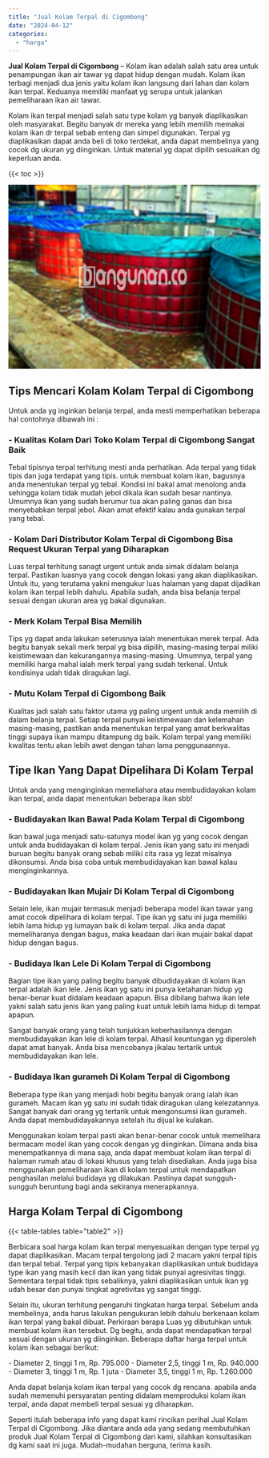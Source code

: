 ```yaml
---
title: "Jual Kolam Terpal di Cigombong"
date: "2024-04-12"
categories: 
  - "harga"
---
```


**Jual Kolam Terpal di Cigombong** – Kolam ikan adalah salah satu area untuk penampungan ikan air tawar yg dapat hidup dengan mudah. Kolam ikan terbagi menjadi dua jenis yaitu kolam ikan langsung dari lahan dan kolam ikan terpal. Keduanya memiliki manfaat yg serupa untuk jalankan pemeliharaan ikan air tawar.

Kolam ikan terpal menjadi salah satu type kolam yg banyak diaplikasikan oleh masyarakat. Begitu banyak dr mereka yang lebih memilih memakai kolam ikan dr terpal sebab enteng dan simpel digunakan. Terpal yg diaplikasikan dapat anda beli di toko terdekat, anda dapat membelinya yang cocok dg ukuran yg diinginkan. Untuk material yg dapat dipilih sesuaikan dg keperluan anda.

{{< toc >}}

![Jual Kolam Terpal di Cigombong](/images/jual-kolam-terpal-07.png)

## Tips Mencari Kolam Kolam Terpal di Cigombong

Untuk anda yg inginkan belanja terpal, anda mesti memperhatikan beberapa hal contohnya dibawah ini :

### \- Kualitas Kolam Dari Toko Kolam Terpal di Cigombong Sangat Baik

Tebal tipisnya terpal terhitung mesti anda perhatikan. Ada terpal yang tidak tipis dan juga terdapat yang tipis. untuk membuat kolam ikan, bagusnya anda menentukan terpal yg tebal. Kondisi ini bakal amat menolong anda sehingga kolam tidak mudah jebol dikala ikan sudah besar nantinya. Umumnya ikan yang sudah berumur tua akan paling ganas dan bisa menyebabkan terpal jebol. Akan amat efektif kalau anda gunakan terpal yang tebal.

### \- Kolam Dari Distributor Kolam Terpal di Cigombong Bisa Request Ukuran Terpal yang Diharapkan

Luas terpal terhitung sanagt urgent untuk anda simak didalam belanja terpal. Pastikan luasnya yang cocok dengan lokasi yang akan diaplikasikan. Untuk itu, yang terutama yakni mengukur luas halaman yang dapat dijadikan kolam ikan terpal lebih dahulu. Apabila sudah, anda bisa belanja terpal sesuai dengan ukuran area yg bakal digunakan.

### \- Merk Kolam Terpal Bisa Memilih

Tips yg dapat anda lakukan seterusnya ialah menentukan merek terpal. Ada begitu banyak sekali merk terpal yg bisa dipilih, masing-masing terpal miliki keistimewaan dan kekurangannya masing-masing. Umumnya, terpal yang memiliki harga mahal ialah merk terpal yang sudah terkenal. Untuk kondisinya udah tidak diragukan lagi.

### \- Mutu Kolam Terpal di Cigombong Baik

Kualitas jadi salah satu faktor utama yg paling urgent untuk anda memilih di dalam belanja terpal. Setiap terpal punyai keistimewaan dan kelemahan masing-masing, pastikan anda menentukan terpal yang amat berkwalitas tinggi supaya ikan mampu ditampung dg baik. Kolam terpal yang memiliki kwalitas tentu akan lebih awet dengan tahan lama penggunaannya.

## Tipe Ikan Yang Dapat Dipelihara Di Kolam Terpal

Untuk anda yang menginginkan memeliahara atau membudidayakan kolam ikan terpal, anda dapat menentukan beberapa ikan sbb!

### \- Budidayakan Ikan Bawal Pada Kolam Terpal di Cigombong

Ikan bawal juga menjadi satu-satunya model ikan yg yang cocok dengan untuk anda budidayakan di kolam terpal. Jenis ikan yang satu ini menjadi buruan begitu banyak orang sebab miliki cita rasa yg lezat misalnya dikonsumsi. Anda bisa coba untuk membudidayakan kan bawal kalau menginginkannya.

### \- Budidayakan Ikan Mujair Di Kolam Terpal di Cigombong

Selain lele, ikan mujair termasuk menjadi beberapa model ikan tawar yang amat cocok dipelihara di kolam terpal. Tipe ikan yg satu ini juga memiliki lebih lama hidup yg lumayan baik di kolam terpal. Jika anda dapat memeliharanya dengan bagus, maka keadaan dari ikan mujair bakal dapat hidup dengan bagus.

### \- Budidaya Ikan Lele Di Kolam Terpal di Cigombong

Bagian tipe ikan yang paling begitu banyak dibudidayakan di kolam ikan terpal adalah ikan lele. Jenis ikan yg satu ini punya ketahanan hidup yg benar-benar kuat didalam keadaan apapun. Bisa dibilang bahwa ikan lele yakni salah satu jenis ikan yang paling kuat untuk lebih lama hidup di tempat apapun.

Sangat banyak orang yang telah tunjukkan keberhasilannya dengan membudidayakan ikan lele di kolam terpal. Alhasil keuntungan yg diperoleh dapat amat banyak. Anda bisa mencobanya jikalau tertarik untuk membudidayakan ikan lele.

### \- Budidaya Ikan gurameh Di Kolam Terpal di Cigombong

Beberapa type ikan yang menjadi hobi begitu banyak orang ialah ikan gurameh. Macam ikan yg satu ini sudah tidak diragukan ulang kelezatannya. Sangat banyak dari orang yg tertarik untuk mengonsumsi ikan gurameh. Anda dapat membudidayakannya setelah itu dijual ke kulakan.

Menggunakan kolam terpal pasti akan benar-benar cocok untuk memelihara bermacam model ikan yang cocok dengan yg diinginkan. Dimana anda bisa menempatkannya di mana saja, anda dapat membuat kolam ikan terpal di halaman rumah atau di lokasi khusus yang telah disediakan. Anda juga bisa menggunakan pemeliharaan ikan di kolam terpal untuk mendapatkan penghasilan melalui budidaya yg dilakukan. Pastinya dapat sungguh-sungguh beruntung bagi anda sekiranya menerapkannya.

## Harga Kolam Terpal di Cigombong

{{< table-tables table="table2" >}}

Berbicara soal harga kolam ikan terpal menyesuaikan dengan type terpal yg dapat diaplikasikan. Macam terpal tergolong jadi 2 macam yakni terpal tipis dan terpal tebal. Terpal yang tipis kebanyakan diaplikasikan untuk budidaya type ikan yang masih kecil dan ikan yang tidak punyai agresivitas tinggi. Sementara terpal tidak tipis sebaliknya, yakni diaplikasikan untuk ikan yg udah besar dan punyai tingkat agretivitas yg sangat tinggi.

Selain itu, ukuran terhitung pengaruhi tingkatan harga terpal. Sebelum anda membelinya, anda harus lakukan pengukuran lebih dahulu berkenaan kolam ikan terpal yang bakal dibuat. Perkiraan berapa Luas yg dibutuhkan untuk membuat kolam ikan tersebut. Dg begitu, anda dapat mendapatkan terpal sesuai dengan ukuran yg diinginkan. Beberapa daftar harga terpal untuk kolam ikan sebagai berikut:

\- Diameter 2, tinggi 1 m, Rp. 795.000 - Diameter 2,5, tinggi 1 m, Rp. 940.000 - Diameter 3, tinggi 1 m, Rp. 1 juta - Diameter 3,5, tinggi 1 m, Rp. 1.260.000

Anda dapat belanja kolam ikan terpal yang cocok dg rencana. apabila anda sudah memenuhi persyaratan penting didalam memproduksi kolam ikan terpal, anda dapat membeli terpal sesuai yg diharapkan.

Seperti itulah beberapa info yang dapat kami rincikan perihal Jual Kolam Terpal di Cigombong. Jika diantara anda ada yang sedang membutuhkan produk Jual Kolam Terpal di Cigombong dari kami, silahkan konsultasikan dg kami saat ini juga. Mudah-mudahan berguna, terima kasih.
